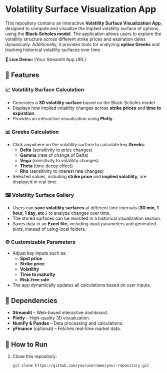 # **Volatility Surface Visualization App**

This repository contains an interactive **Volatility Surface Visualization App**, designed to compute and visualize the implied volatility surface of options using the **Black-Scholes model**. The application allows users to explore the volatility structure across different strike prices and expiration dates dynamically. Additionally, it provides tools for analyzing **option Greeks** and tracking historical volatility surfaces over time.  

🔗 **Live Demo:** [Your Streamlit App URL]  

## 🚀 **Features**  

### 📈 **Volatility Surface Calculation**  
- Generates a **3D volatility surface** based on the Black-Scholes model.  
- Displays how implied volatility changes across **strike prices** and **time to expiration**.  
- Provides an interactive visualization using **Plotly**.  

### 📊 **Greeks Calculation**  
- Click anywhere on the volatility surface to calculate key **Greeks**:  
  - **Delta** (sensitivity to price changes)  
  - **Gamma** (rate of change of Delta)  
  - **Vega** (sensitivity to volatility changes)  
  - **Theta** (time decay effect)  
  - **Rho** (sensitivity to interest rate changes)  
- Selected values, including **strike price** and **implied volatility**, are displayed in real time.  

### 🖼 **Volatility Surface Gallery**  
- Users can **save volatility surfaces** at different time intervals (**30 min, 1 hour, 1 day, etc.**) to analyze changes over time.  
- The stored surfaces can be revisited in a historical visualization section.  
- Saves data in an **Excel file**, including input parameters and generated plots, instead of using local folders.  

### ⚙️ **Customizable Parameters**  
- Adjust key inputs such as:  
  - **Spot price**  
  - **Strike price**  
  - **Volatility**  
  - **Time to maturity**  
  - **Risk-free rate**  
- The app dynamically updates all calculations based on user inputs.  

## 🔧 **Dependencies**  
- **Streamlit** – Web-based interactive dashboard.  
- **Plotly** – High-quality 3D visualization.  
- **NumPy & Pandas** – Data processing and calculations.  
- **yFinance** (optional) – Fetches real-time market data.  

## 📌 **How to Run**  

1. Clone this repository:  
   ```bash
   git clone https://github.com/yourusername/your-repository.git




